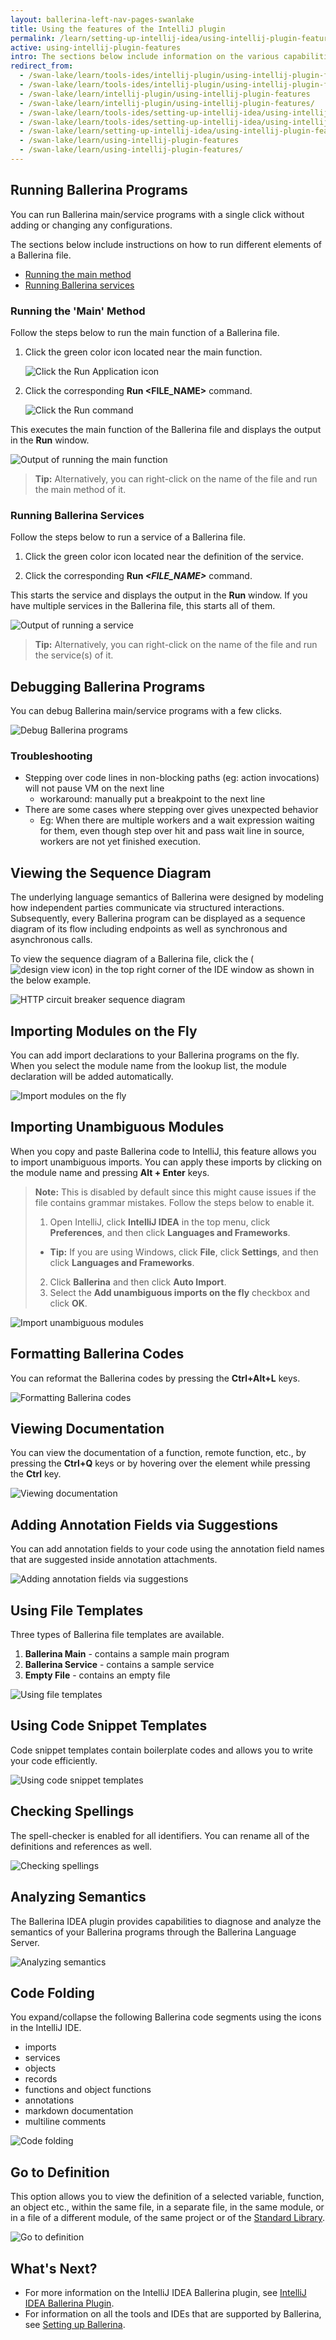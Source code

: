```yaml
---
layout: ballerina-left-nav-pages-swanlake
title: Using the features of the IntelliJ plugin
permalink: /learn/setting-up-intellij-idea/using-intellij-plugin-features/
active: using-intellij-plugin-features
intro: The sections below include information on the various capabilities that are facilitated by the IntelliJ Ballerina plugin for the development process.
redirect_from:
  - /swan-lake/learn/tools-ides/intellij-plugin/using-intellij-plugin-features
  - /swan-lake/learn/tools-ides/intellij-plugin/using-intellij-plugin-features/
  - /swan-lake/learn/intellij-plugin/using-intellij-plugin-features
  - /swan-lake/learn/intellij-plugin/using-intellij-plugin-features/
  - /swan-lake/learn/tools-ides/setting-up-intellij-idea/using-intellij-plugin-features
  - /swan-lake/learn/tools-ides/setting-up-intellij-idea/using-intellij-plugin-features/
  - /swan-lake/learn/setting-up-intellij-idea/using-intellij-plugin-features
  - /swan-lake/learn/using-intellij-plugin-features
  - /swan-lake/learn/using-intellij-plugin-features/
---
```


## Running Ballerina Programs

You can run Ballerina main/service programs with a single click without adding or changing any configurations.

The sections below include instructions on how to run different elements of a Ballerina file.

- [Running the main method](#running-the-main-method)
- [Running Ballerina services](#running-ballerina-services)

### Running the 'Main' Method

Follow the steps below to run the main function of a Ballerina file.

1. Click the green color icon located near the main function.

    ![Click the Run Application icon](/swan-lake/learn/images/run-application-icon.png)

2. Click the corresponding **Run <FILE_NAME>** command.

    ![Click the Run command](/swan-lake/learn/images/select-run-command.png)

This executes the main function of the Ballerina file and displays the output in the **Run** window.

![Output of running the main function](/swan-lake/learn/images/output-of-main-function.png)

> **Tip:** Alternatively, you can right-click on the name of the file and run the main method of it.

### Running Ballerina Services

Follow the steps below to run a service of a Ballerina file.

1. Click the green color icon located near the definition of the service.

2. Click the corresponding **Run *<FILE_NAME>*** command.

This starts the service and displays the output in the **Run** window. If you have multiple services in the Ballerina file, this starts all of them.

![Output of running a service](/swan-lake/learn/images/output-of-ballerina-service.png)

> **Tip:** Alternatively, you can right-click on the name of the file and run the service(s) of it.


## Debugging Ballerina Programs

You can debug Ballerina main/service programs with a few clicks.

![Debug Ballerina programs](/swan-lake/learn/images/debug-ballerina-intellij.gif)

### Troubleshooting
- Stepping over code lines in non-blocking paths (eg: action invocations) will not pause VM on the next line
    - workaround: manually put a breakpoint to the next line
- There are some cases where stepping over gives unexpected behavior
    - Eg: When there are multiple workers and a wait expression waiting for them, even though step over hit and pass wait line in source, workers are not yet finished execution.

## Viewing the Sequence Diagram

The underlying language semantics of Ballerina were designed by modeling how independent parties communicate via structured interactions. Subsequently, every Ballerina program can be displayed as a sequence diagram of its flow including endpoints as well as synchronous and asynchronous calls.

To view the sequence diagram of a Ballerina file, click the (![design view icon](https://raw.githubusercontent.com/ballerina-platform/ballerina-lang/2fd0bdd4e7d081adf23901ed65eca32623d81889/tool-plugins/vscode/docs/show-diagram-icon.png)) in the top right corner of the IDE window as shown in the below example.

![HTTP circuit breaker sequence diagram](/swan-lake/learn/images/circuit-breaker-sequence-diagram.gif)

## Importing Modules on the Fly

You can add import declarations to your Ballerina programs on the fly. When you select the module name from the lookup list, the module declaration will be added automatically.

![Import modules on the fly](/swan-lake/learn/images/import-modules-on-the-fly.gif)

## Importing Unambiguous Modules 

When you copy and paste Ballerina code to IntelliJ, this feature allows you to import unambiguous imports. You can apply these imports by clicking on the module name and pressing **Alt + Enter** keys.

>**Note:** This is disabled by default since this might cause issues if the file contains grammar mistakes. Follow the steps below to enable it.
>1. Open IntelliJ, click **IntelliJ IDEA** in the top menu, click **Preferences**, and then click **Languages and Frameworks**. 
>- **Tip:** If you are using Windows, click **File**, click **Settings**, and then click **Languages and Frameworks**.
>2. Click **Ballerina** and then click **Auto Import**.
>3. Select the **Add unambiguous imports on the fly** checkbox and click **OK**.

![Import unambiguous modules](/swan-lake/learn/images/import-unambiguous-modules.gif)

## Formatting Ballerina Codes

You can reformat the Ballerina codes by pressing the **Ctrl+Alt+L** keys.

![Formatting Ballerina codes](/swan-lake/learn/images/format-code.gif)

## Viewing Documentation

You can view the documentation of a function, remote function, etc., by pressing the **Ctrl+Q** keys or by hovering over the element while pressing the **Ctrl** key.

![Viewing documentation](/swan-lake/learn/images/view-documentation.gif)

## Adding Annotation Fields via Suggestions

You can add annotation fields to your code using the annotation field names that are suggested inside annotation attachments.

![Adding annotation fields via suggestions](/swan-lake/learn/images/annotation-field-suggestion.gif)

## Using File Templates

Three types of Ballerina file templates are available.

1. **Ballerina Main** - contains a sample main program
2. **Ballerina Service** - contains a sample service
3. **Empty File** - contains an empty file

![Using file templates](/swan-lake/learn/images/file-templates.gif)

## Using Code Snippet Templates

Code snippet templates contain boilerplate codes and allows you to write your code efficiently. 

![Using code snippet templates](/swan-lake/learn/images/code-snippet-templates.gif)

## Checking Spellings

The spell-checker is enabled for all identifiers. You can rename all of the definitions and references as well.

![Checking spellings](/swan-lake/learn/images/check-spellings.gif)

## Analyzing Semantics

The Ballerina IDEA plugin provides capabilities to diagnose and analyze the semantics of your Ballerina programs through the Ballerina Language Server.

![Analyzing semantics](/swan-lake/learn/images/analyzing-semantics.gif)

## Code Folding

You expand/collapse the following Ballerina code segments using the icons in the IntelliJ IDE.

- imports
- services 
- objects
- records
- functions and object functions
- annotations
- markdown documentation
- multiline comments
 
![Code folding](/swan-lake/learn/images/code-folding.gif)

## Go to Definition

This option allows you to view the definition of a selected variable, function, an object etc., within the same file, in a separate file, in the same module, or in a file of a different module, of the same project or of the [Standard Library](/swan-lake/learn/api-docs/ballerina/).

![Go to definition](/swan-lake/learn/images/go-to-definition-intellij.gif)

## What's Next?

- For more information on the IntelliJ IDEA Ballerina plugin, see [IntelliJ IDEA Ballerina Plugin](/swan-lake/learn/intellij-plugin).
- For information on all the tools and IDEs that are supported by Ballerina, see [Setting up Ballerina](/swan-lake/learn/installing-ballerina/).
